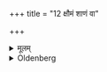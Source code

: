 +++
title = "12 क्षौमं शाणं वा"

+++

<details><summary>मूलम्</summary>

क्षौमं शाणं वा वसनं ब्राह्मणस्य कार्पासं क्षत्रियस्याविकं वैश्यस्य १२
</details>

<details><summary>Oldenberg</summary>

12. The garment of a Brāhmaṇa is made of linen, or of hempen cloth, that of a Kṣatriya, of cotton, that of a Vaiśya, of wool.
</details>
